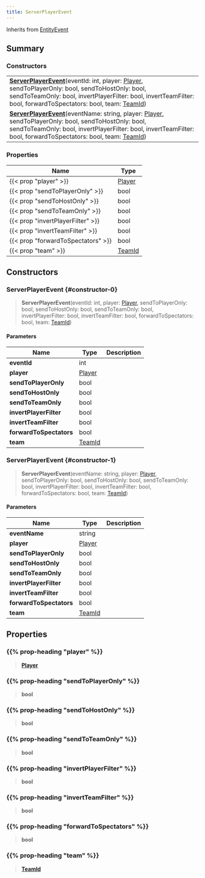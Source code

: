 ```yaml
---
title: ServerPlayerEvent
---
```


Inherits from [EntityEvent](/vext/ref/shared/type/entityevent)

## Summary

### Constructors

|  |
| --- |
| **[ServerPlayerEvent](#constructor-0)**(eventId: int, player: [Player](/vext/ref/server/type/player), sendToPlayerOnly: bool, sendToHostOnly: bool, sendToTeamOnly: bool, invertPlayerFilter: bool, invertTeamFilter: bool, forwardToSpectators: bool, team: [TeamId](/vext/ref/fb/teamid)) |
| **[ServerPlayerEvent](#constructor-1)**(eventName: string, player: [Player](/vext/ref/server/type/player), sendToPlayerOnly: bool, sendToHostOnly: bool, sendToTeamOnly: bool, invertPlayerFilter: bool, invertTeamFilter: bool, forwardToSpectators: bool, team: [TeamId](/vext/ref/fb/teamid)) |

### Properties

| Name | Type |
| ---- | ---- |
| {{< prop "player" >}} | [Player](/vext/ref/server/type/player) |
| {{< prop "sendToPlayerOnly" >}} | bool |
| {{< prop "sendToHostOnly" >}} | bool |
| {{< prop "sendToTeamOnly" >}} | bool |
| {{< prop "invertPlayerFilter" >}} | bool |
| {{< prop "invertTeamFilter" >}} | bool |
| {{< prop "forwardToSpectators" >}} | bool |
| {{< prop "team" >}} | [TeamId](/vext/ref/fb/teamid) |

## Constructors

### ServerPlayerEvent {#constructor-0}

> **ServerPlayerEvent**(eventId: int, player: [Player](/vext/ref/server/type/player), sendToPlayerOnly: bool, sendToHostOnly: bool, sendToTeamOnly: bool, invertPlayerFilter: bool, invertTeamFilter: bool, forwardToSpectators: bool, team: [TeamId](/vext/ref/fb/teamid))

#### Parameters

| Name | Type | Description |
| ---- | ---- | ----------- |
| **eventId** | int |  |
| **player** | [Player](/vext/ref/server/type/player) |  |
| **sendToPlayerOnly** | bool |  |
| **sendToHostOnly** | bool |  |
| **sendToTeamOnly** | bool |  |
| **invertPlayerFilter** | bool |  |
| **invertTeamFilter** | bool |  |
| **forwardToSpectators** | bool |  |
| **team** | [TeamId](/vext/ref/fb/teamid) |  |

### ServerPlayerEvent {#constructor-1}

> **ServerPlayerEvent**(eventName: string, player: [Player](/vext/ref/server/type/player), sendToPlayerOnly: bool, sendToHostOnly: bool, sendToTeamOnly: bool, invertPlayerFilter: bool, invertTeamFilter: bool, forwardToSpectators: bool, team: [TeamId](/vext/ref/fb/teamid))

#### Parameters

| Name | Type | Description |
| ---- | ---- | ----------- |
| **eventName** | string |  |
| **player** | [Player](/vext/ref/server/type/player) |  |
| **sendToPlayerOnly** | bool |  |
| **sendToHostOnly** | bool |  |
| **sendToTeamOnly** | bool |  |
| **invertPlayerFilter** | bool |  |
| **invertTeamFilter** | bool |  |
| **forwardToSpectators** | bool |  |
| **team** | [TeamId](/vext/ref/fb/teamid) |  |

## Properties

### {{% prop-heading "player" %}}

> **[Player](/vext/ref/server/type/player)**

### {{% prop-heading "sendToPlayerOnly" %}}

> **bool**

### {{% prop-heading "sendToHostOnly" %}}

> **bool**

### {{% prop-heading "sendToTeamOnly" %}}

> **bool**

### {{% prop-heading "invertPlayerFilter" %}}

> **bool**

### {{% prop-heading "invertTeamFilter" %}}

> **bool**

### {{% prop-heading "forwardToSpectators" %}}

> **bool**

### {{% prop-heading "team" %}}

> **[TeamId](/vext/ref/fb/teamid)**

